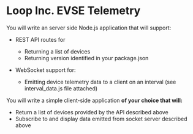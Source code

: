 # Loop Inc. EVSE Telemetry

You will write an server side Node.js application that will support:

- REST API routes for
  - Returning a list of devices
  - Returning version identified in your package.json

- WebSocket support for:
  - Emitting device telemetry data to a client on an interval (see interval_data.js file attached)


You will write a simple client-side application **of your choice that will:**
- Return a list of devices provided by the API described above
- Subscribe to and display data emitted from socket server described above